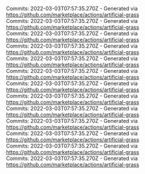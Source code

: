 Commits: 2022-03-03T07:57:35.270Z - Generated via https://github.com/marketplace/actions/artificial-grass
<br>
Commits: 2022-03-03T07:57:35.270Z - Generated via https://github.com/marketplace/actions/artificial-grass
<br>
Commits: 2022-03-03T07:57:35.270Z - Generated via https://github.com/marketplace/actions/artificial-grass
<br>
Commits: 2022-03-03T07:57:35.270Z - Generated via https://github.com/marketplace/actions/artificial-grass
<br>
Commits: 2022-03-03T07:57:35.270Z - Generated via https://github.com/marketplace/actions/artificial-grass
<br>
Commits: 2022-03-03T07:57:35.270Z - Generated via https://github.com/marketplace/actions/artificial-grass
<br>
Commits: 2022-03-03T07:57:35.270Z - Generated via https://github.com/marketplace/actions/artificial-grass
<br>
Commits: 2022-03-03T07:57:35.270Z - Generated via https://github.com/marketplace/actions/artificial-grass
<br>
Commits: 2022-03-03T07:57:35.270Z - Generated via https://github.com/marketplace/actions/artificial-grass
<br>
Commits: 2022-03-03T07:57:35.270Z - Generated via https://github.com/marketplace/actions/artificial-grass
<br>
Commits: 2022-03-03T07:57:35.270Z - Generated via https://github.com/marketplace/actions/artificial-grass
<br>
Commits: 2022-03-03T07:57:35.270Z - Generated via https://github.com/marketplace/actions/artificial-grass
<br>
Commits: 2022-03-03T07:57:35.270Z - Generated via https://github.com/marketplace/actions/artificial-grass
<br>
